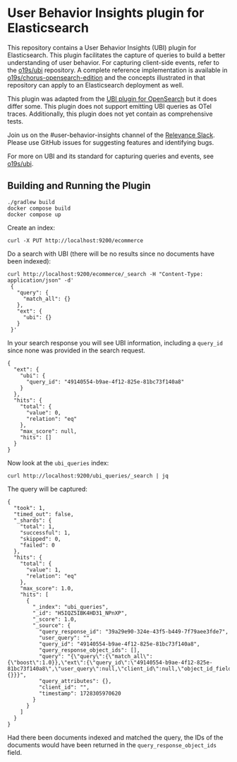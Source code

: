 # User Behavior Insights plugin for Elasticsearch

This repository contains a User Behavior Insights (UBI) plugin for Elasticsearch. This plugin facilitates the capture of queries to build a better understanding of user behavior. For capturing client-side events, refer to the [o19s/ubi](https://github.com/o19s/ubi) repository. A complete reference implementation is available in [o19s/chorus-opensearch-edition](https://github.com/o19s/chorus-opensearch-edition/) and the concepts illustrated in that repository can apply to an Elasticsearch deployment as well.

This plugin was adapted from the [UBI plugin for OpenSearch](https://github.com/opensearch-project/user-behavior-insights) but it does differ some. This plugin does not support emitting UBI queries as OTel traces. Additionally, this plugin does not yet contain as comprehensive tests.

Join us on the #user-behavior-insights channel of the [Relevance Slack](https://opensourceconnections.com/community/). Please use GitHub issues for suggesting features and identifying bugs.

For more on UBI and its standard for capturing queries and events, see [o19s/ubi](https://github.com/o19s/ubi).

## Building and Running the Plugin

```
./gradlew build
docker compose build
docker compose up
```

Create an index:

```
curl -X PUT http://localhost:9200/ecommerce
```

Do a search with UBI (there will be no results since no documents have been indexed):

```
curl http://localhost:9200/ecommerce/_search -H "Content-Type: application/json" -d'
 {
   "query": {
     "match_all": {}
   },
   "ext": {
     "ubi": {}
   }   
 }' 
```

In your search response you will see UBI information, including a `query_id` since none was provided in the search request.

```
{
  "ext": {
    "ubi": {
      "query_id": "49140554-b9ae-4f12-825e-81bc73f140a8"
    }
  },
  "hits": {
    "total": {
      "value": 0,
      "relation": "eq"
    },
    "max_score": null,
    "hits": []
  }
}
```

Now look at the `ubi_queries` index:

```
curl http://localhost:9200/ubi_queries/_search | jq
```

The query will be captured:

```
{
  "took": 1,
  "timed_out": false,
  "_shards": {
    "total": 1,
    "successful": 1,
    "skipped": 0,
    "failed": 0
  },
  "hits": {
    "total": {
      "value": 1,
      "relation": "eq"
    },
    "max_score": 1.0,
    "hits": [
      {
        "_index": "ubi_queries",
        "_id": "H5IQZ5IBK4HD31_NPnXP",
        "_score": 1.0,
        "_source": {
          "query_response_id": "39a29e90-324e-43f5-b449-7f79aee3fde7",
          "user_query": "",
          "query_id": "49140554-b9ae-4f12-825e-81bc73f140a8",
          "query_response_object_ids": [],
          "query": "{\"query\":{\"match_all\":{\"boost\":1.0}},\"ext\":{\"query_id\":\"49140554-b9ae-4f12-825e-81bc73f140a8\",\"user_query\":null,\"client_id\":null,\"object_id_field\":null,\"query_attributes\":{}}}",
          "query_attributes": {},
          "client_id": "",
          "timestamp": 1728305970620
        }
      }
    ]
  }
}
```

Had there been documents indexed and matched the query, the IDs of the documents would have been returned in the `query_response_object_ids` field.
